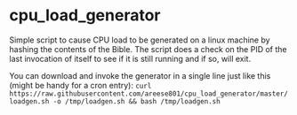 # cpu_load_generator
Simple script to cause CPU load to be generated on a linux machine by hashing the contents of the Bible.
The script does a check on the PID of the last invocation of itself to see if it is still running and if so, will exit.

You can download and invoke the generator in a single line just like this (might be handy for a cron entry):
`curl https://raw.githubusercontent.com/areese801/cpu_load_generator/master/loadgen.sh -o /tmp/loadgen.sh && bash /tmp/loadgen.sh`
